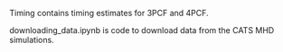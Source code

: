 Timing contains timing estimates for 3PCF and 4PCF.

downloading_data.ipynb is code to download data from the CATS MHD simulations.
